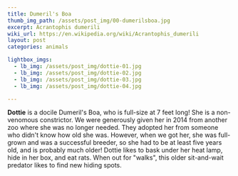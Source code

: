 ```yaml
---
title: Dumeril's Boa
thumb_img_path: /assets/post_img/00-dumerilsboa.jpg
excerpt: Acrantophis dumerili
wiki_url: https://en.wikipedia.org/wiki/Acrantophis_dumerili
layout: post
categories: animals

lightbox_imgs:
  - lb_img: /assets/post_img/dottie-01.jpg
  - lb_img: /assets/post_img/dottie-02.jpg
  - lb_img: /assets/post_img/dottie-03.jpg
  - lb_img: /assets/post_img/dottie-04.jpg

---
```


**Dottie** is a docile Dumeril's Boa, who is full-size at 7 feet long! She is a non-venomous
constrictor. We were generously given her in 2014 from another zoo where she was no longer
needed. They adopted her from someone who didn't know how old she was. However, when we got her,
she was full-grown and was a successful breeder, so she had to be at least five years old, and
is probably much older! Dottie likes to bask under her heat lamp, hide in her box, and eat rats.
When out for "walks", this older sit-and-wait predator likes to find new hiding spots.